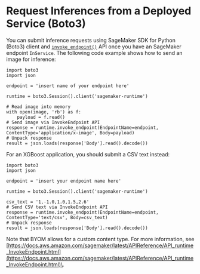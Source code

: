 # Request Inferences from a Deployed Service \(Boto3\)<a name="neo-requests-boto3"></a>

 You can submit inference requests using SageMaker SDK for Python \(Boto3\) client and [ `invoke_endpoint()`](https://boto3.amazonaws.com/v1/documentation/api/latest/reference/services/sagemaker-runtime.html#SageMakerRuntime.Client.invoke_endpoint) API once you have an SageMaker endpoint `InService`\. The following code example shows how to send an image for inference: 

```
import boto3
import json
 
endpoint = 'insert name of your endpoint here'
 
runtime = boto3.Session().client('sagemaker-runtime')
 
# Read image into memory
with open(image, 'rb') as f:
    payload = f.read()
# Send image via InvokeEndpoint API
response = runtime.invoke_endpoint(EndpointName=endpoint, ContentType='application/x-image', Body=payload)
# Unpack response
result = json.loads(response['Body'].read().decode())
```

 For an XGBoost application, you should submit a CSV text instead: 

```
import boto3
import json
 
endpoint = 'insert your endpoint name here'
 
runtime = boto3.Session().client('sagemaker-runtime')
 
csv_text = '1,-1.0,1.0,1.5,2.6'
# Send CSV text via InvokeEndpoint API
response = runtime.invoke_endpoint(EndpointName=endpoint, ContentType='text/csv', Body=csv_text)
# Unpack response
result = json.loads(response['Body'].read().decode())
```

 Note that BYOM allows for a custom content type\. For more information, see [https://docs.aws.amazon.com/sagemaker/latest/APIReference/API_runtime_InvokeEndpoint.html](https://docs.aws.amazon.com/sagemaker/latest/APIReference/API_runtime_InvokeEndpoint.html)\. 